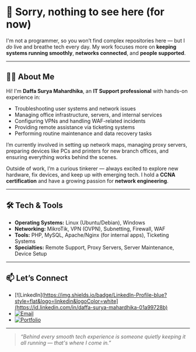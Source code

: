 # 👋 Sorry, nothing to see here (for now)


I'm not a programmer, so you won’t find complex repositories here — but I *do* live and breathe tech every day. My work focuses more on **keeping systems running smoothly**, **networks connected**, and **people supported**.

---

## 👨‍💻 About Me

Hi! I'm **Daffa Surya Mahardhika**, an **IT Support professional** with hands-on experience in:

- Troubleshooting user systems and network issues  
- Managing office infrastructure, servers, and internal services  
- Configuring VPNs and handling WAF-related incidents  
- Providing remote assistance via ticketing systems  
- Performing routine maintenance and data recovery tasks  

I’m currently involved in setting up network maps, managing proxy servers, preparing devices like PCs and printers for new branch offices, and ensuring everything works behind the scenes.

Outside of work, I’m a curious tinkerer — always excited to explore new hardware, fix devices, and keep up with emerging tech. I hold a **CCNA certification** and have a growing passion for **network engineering**.

---

## 🛠️ Tech & Tools

- **Operating Systems:** Linux (Ubuntu/Debian), Windows  
- **Networking:** MikroTik, VPN (OVPN), Subnetting, Firewall, WAF  
- **Tools:** PHP, MySQL, Apache/Nginx (for internal apps), Ticketing Systems  
- **Specialties:** Remote Support, Proxy Servers, Server Maintenance, Device Setup

---

## 📫 Let’s Connect

- [![LinkedIn](https://img.shields.io/badge/LinkedIn-Profile-blue?style=flat&logo=linkedin&logoColor=white](https://id.linkedin.com/in/daffa-surya-mahardhika-01a99728b)
- [![Email](https://img.shields.io/badge/Email-Click%20to%20Send-red?logo=gmail)](mailto:suryadaffa30@gmail.com)  
- [![Portfolio](https://img.shields.io/badge/Portfolio-Visit%20Now-ff69b4?logo=firefox-browser)](https://dffsm.github.io)
---

> *“Behind every smooth tech experience is someone quietly keeping it all running — that's where I come in.”*
